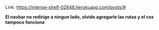 Link:
https://intense-shelf-02848.herokuapp.com/posts/#

**El navbar no redirige a ningun lado, olvide agregarle las rutas y
el css tampoco funciona**

